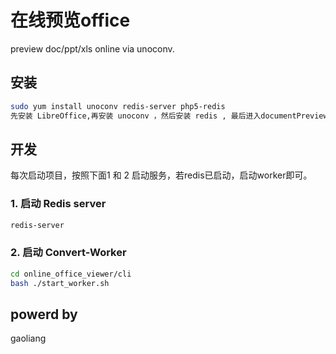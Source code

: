 # 在线预览office
preview doc/ppt/xls online via unoconv.

## 安装
``` sh
sudo yum install unoconv redis-server php5-redis
先安装 LibreOffice,再安装 unoconv ，然后安装 redis , 最后进入documentPreview目录安装依赖。
```

## 开发
每次启动项目，按照下面1 和 2 启动服务，若redis已启动，启动worker即可。
### 1. 启动 Redis server
``` sh
redis-server
```

### 2. 启动 Convert-Worker
``` sh
cd online_office_viewer/cli
bash ./start_worker.sh
```

## powerd by
gaoliang